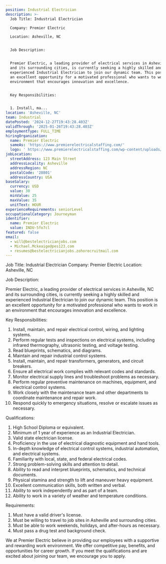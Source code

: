 ```yaml
---
position: Industrial Electrician
description: >-
  Job Title: Industrial Electrician

  Company: Premier Electric

  Location: Asheville, NC


  Job Description:


  Premier Electric, a leading provider of electrical services in Asheville, NC
  and its surrounding cities, is currently seeking a highly skilled and
  experienced Industrial Electrician to join our dynamic team. This position is
  an excellent opportunity for a motivated professional who wants to work in an
  environment that encourages innovation and excellence. 


  Key Responsibilities:


  1. Install, ma...
location: 'Asheville, NC'
team: Industrial
datePosted: '2024-12-27T19:43:28.403Z'
validThrough: '2025-01-26T19:43:28.403Z'
employmentType: FULL_TIME
hiringOrganization:
  name: Premier Electric
  sameAs: 'https://www.premierelectricalstaffing.com/'
  logo: ' https://www.premierelectricalstaffing.com/wp-content/uploads/2020/05/Premier-Electrical-Staffing-logo.png'
jobLocation:
  streetAddress: 123 Main Street
  addressLocality: Asheville
  addressRegion: NC
  postalCode: '28801'
  addressCountry: USA
baseSalary:
  currency: USD
  value: 30
  minValue: 25
  maxValue: 35
  unitText: HOUR
experienceRequirements: seniorLevel
occupationalCategory: Journeyman
identifier:
  name: Premier Electric
  value: INDU-5fo7cl
featured: false
email:
  - will@bestelectricianjobs.com
  - Michael.Mckeaige@pes123.com
  - resumes@bestelectricianjobs.zohorecruitmail.com
---
```




Job Title: Industrial Electrician
Company: Premier Electric
Location: Asheville, NC

Job Description:

Premier Electric, a leading provider of electrical services in Asheville, NC and its surrounding cities, is currently seeking a highly skilled and experienced Industrial Electrician to join our dynamic team. This position is an excellent opportunity for a motivated professional who wants to work in an environment that encourages innovation and excellence. 

Key Responsibilities:

1. Install, maintain, and repair electrical control, wiring, and lighting systems.
2. Perform regular tests and inspections on electrical systems, including infrared thermography, ultrasonic testing, and voltage testing.
3. Read blueprints, schematics, and diagrams.
4. Maintain and repair industrial control systems.
5. Install, maintain, and repair transformers, generators, and circuit breakers.
6. Ensure all electrical work complies with relevant codes and standards.
7. Monitor electrical supply lines and troubleshoot problems as necessary.
8. Perform regular preventive maintenance on machines, equipment, and electrical control systems.
9. Work closely with the maintenance team and other departments to coordinate maintenance and repair work.
10. Respond quickly to emergency situations, resolve or escalate issues as necessary.

Qualifications:

1. High School Diploma or equivalent.
2. Minimum of 1 year of experience as an Industrial Electrician.
3. Valid state electrician license.
4. Proficiency in the use of electrical diagnostic equipment and hand tools.
5. In-depth knowledge of electrical control systems, industrial automation, and electrical systems.
6. Familiarity with local, state, and federal electrical codes.
7. Strong problem-solving skills and attention to detail.
8. Ability to read and interpret blueprints, schematics, and technical documents.
9. Physical stamina and strength to lift and maneuver heavy equipment.
10. Excellent communication skills, both written and verbal.
11. Ability to work independently and as part of a team.
12. Ability to work in a variety of weather and temperature conditions.

Requirements:

1. Must have a valid driver's license.
2. Must be willing to travel to job sites in Asheville and surrounding cities.
3. Must be able to work weekends, holidays, and after-hours as necessary.
4. Must pass a drug test and background check.

We at Premier Electric believe in providing our employees with a supportive and rewarding work environment. We offer competitive pay, benefits, and opportunities for career growth. If you meet the qualifications and are excited about joining our team, we encourage you to apply.
